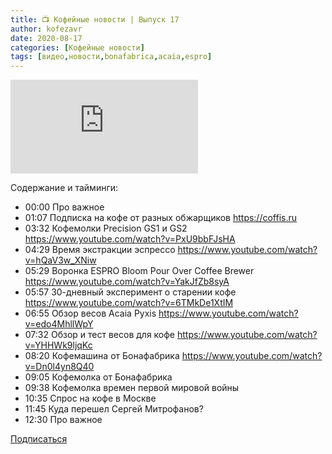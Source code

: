 ```yaml
---
title: 📺 Кофейные новости | Выпуск 17
author: kofezavr
date: 2020-08-17
categories: [Кофейные новости]
tags: [видео,новости,bonafabrica,acaia,espro]
---
```

<p><div class="youtube-wrapper"><iframe src="https://www.youtube.com/embed/_T6_zdF-qVg" title="YouTube video player" frameborder="0" allow="accelerometer; autoplay; clipboard-write; encrypted-media; gyroscope; picture-in-picture" allowfullscreen></iframe></div></p>

Содержание и тайминги: 
- 00:00 Про важное 
- 01:07 Подписка на кофе от разных обжарщиков https://coffis.ru 
- 03:32 Кофемолки Precision GS1 и GS2 https://www.youtube.com/watch?v=PxU9bbFJsHA 
- 04:29 Время экстракции эспрессо https://www.youtube.com/watch?v=hQaV3w_XNiw 
- 05:29 Воронка ESPRO Bloom Pour Over Coffee Brewer https://www.youtube.com/watch?v=YakJfZb8syA 
- 05:57 30-дневный эксперимент о старении кофе https://www.youtube.com/watch?v=6TMkDe1XtIM 
- 06:55 Обзор весов Acaia Pyxis https://www.youtube.com/watch?v=edo4MhllWpY 
- 07:32 Обзор и тест весов для кофе https://www.youtube.com/watch?v=YHHWk9ljqKc 
- 08:20 Кофемашина от Бонафабрика https://www.youtube.com/watch?v=Dn0l4yn8Q40 
- 09:05 Кофемолка от Бонафабрика 
- 09:38 Кофемолка времен первой мировой войны 
- 10:35 Спрос на кофе в Москве 
- 11:45 Куда перешел Сергей Митрофанов? 
- 12:30 Про важное

<a class="play" href="https://www.youtube.com/c/Coffeesaurus?sub_confirmation=1"><i class="fab fa-youtube"></i> Подписаться</a>